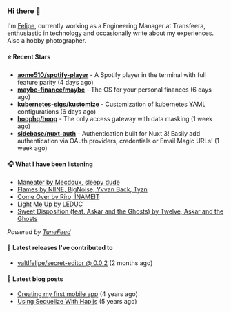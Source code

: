 ### Hi there 👋

I'm [Felipe](https://felipevm.com), currently working as a Engineering Manager at Transfeera, enthusiastic in technology and occasionally write about my experiences. Also a hobby photographer.

#### ⭐ Recent Stars
- **[aome510/spotify-player](https://github.com/aome510/spotify-player)** - A Spotify player in the terminal with full feature parity (4 days ago)
- **[maybe-finance/maybe](https://github.com/maybe-finance/maybe)** - The OS for your personal finances (6 days ago)
- **[kubernetes-sigs/kustomize](https://github.com/kubernetes-sigs/kustomize)** - Customization of kubernetes YAML configurations (6 days ago)
- **[hoophq/hoop](https://github.com/hoophq/hoop)** - The only access gateway with data masking (1 week ago)
- **[sidebase/nuxt-auth](https://github.com/sidebase/nuxt-auth)** - Authentication built for Nuxt 3! Easily add authentication via OAuth providers, credentials or Email Magic URLs! (1 week ago)

#### 🎧 What I have been listening
- [Maneater by Mecdoux, sleepy dude](https://open.spotify.com/track/3dLkf7CdKqFGRlQxHNdR9I)
- [Flames by NIINE, BigNoise, Yvvan Back, Tyzn](https://open.spotify.com/track/03xEAs75WEBU2M4WTxKfuw)
- [Come Over by Riro, INAMEIT](https://open.spotify.com/track/63uay5BwSvh1l2FiOSdQzk)
- [Light Me Up by LEDUC](https://open.spotify.com/track/50ivJe1Yunsa40sDf904IE)
- [Sweet Disposition (feat. Askar and the Ghosts) by Twelve, Askar and the Ghosts](https://open.spotify.com/track/6bXs3vBEQrnUEGxro4DbF3)

_Powered by [TuneFeed](https://tunefeed.app?ref=valtlfelipe-gh-profile)_ 

#### 🚀 Latest releases I've contributed to


- [valtlfelipe/secret-editor @ 0.0.2](https://github.com/valtlfelipe/secret-editor/releases/tag/0.0.2) (2 months ago)

#### 📄 Latest blog posts
- [Creating my first mobile app](https://felipevm.com/posts/creating-my-first-mobile-app/) (4 years ago)
- [Using Sequelize With Hapijs](https://felipevm.com/posts/using-sequelize-with-hapijs/) (5 years ago)
